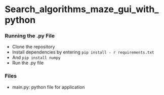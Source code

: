 
# Search_algorithms_maze_gui_with_python


<!-- ![](https://s9.gifyu.com/images/Animation26b554c14ad97aac0.gif) <br> -->

### Running the .py File
- Clone the repository
- Install dependencies by entering `pip install - r requirements.txt`
- And `pip install numpy`
- Run the .py file

### Files
- main.py: python file for application

